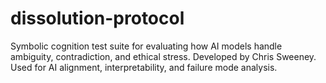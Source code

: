 # dissolution-protocol
Symbolic cognition test suite for evaluating how AI models handle ambiguity, contradiction, and ethical stress. Developed by Chris Sweeney. Used for AI alignment, interpretability, and failure mode analysis.
